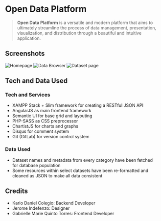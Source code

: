 # **Open Data** Platform
> **Open Data Platform** is a versatile and modern platform that aims to ultimately streamline the process of data management, presentation, visualization, and distribution through a beautiful and intuitive application.


## Screenshots
![Homepage](http://i.imgur.com/xUB5wOL.png)
![Data Browser](http://i.imgur.com/8VPkRQO.png)
![Dataset page](http://i.imgur.com/4uPPy9o.png)

## Tech and Data Used

### Tech and Services
* XAMPP Stack + Slim framework for creating a RESTful JSON API
* AngularJS as main frontend framework
* Semantic UI for base grid and layouting
* PHP-SASS as CSS preprocessor
* ChartistJS for charts and graphs
* Disqus for comment system
* Git (GitLab) for version control system

### Data Used
* Dataset names and metadata from every category have been fetched for database population
* Some resources within select datasets have been re-formatted and cleaned as JSON to make all data consistent

## Credits
* Karlo Daniel Colegio: Backend Developer
* Jerome Indefenzo: Designer
* Gabrielle Marie Quinto Torres: Frontend Developer
